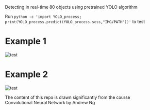 Detecting in real-time 80 objects using pretrained YOLO algorithm

Run ``python -c 'import YOLO_process; print(YOLO_process.predict(YOLO_process.sess,"IMG/PATH"))'`` to test

# Example 1

![test](https://user-images.githubusercontent.com/29159878/48079319-1dcd6700-e1b9-11e8-9f84-b3e983919f32.jpg)

# Example 2

![test](https://user-images.githubusercontent.com/29159878/48102479-2ba2dc80-e1f9-11e8-83b9-57ac6943d0a0.jpg)


The content of this repo is drawn significantly from the course Convolutional Neural Network by Andrew Ng
